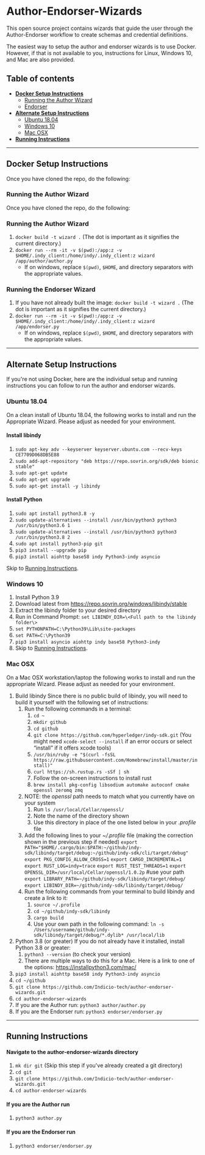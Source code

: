 # Author-Endorser-Wizards

This open source project contains wizards that guide the user through the Author-Endorser workflow to create schemas and credential definitions.

The easiest way to setup the author and endorser wizards is to use Docker. However, if that is not available to you, instructions for Linux, Windows 10, and Mac are also provided.

## **Table of contents**

- [**Docker Setup Instructions**](#docker)
  - [Running the Author Wizard](#author)
  - [Endorser](#endorser)
- [**Alternate Setup Instructions**](#alternate)
  - [Ubuntu 18.04](#linux)
  - [Windows 10](#windows)
  - [Mac OSX](#mac)
- [**Running Instructions**](#running)

---

## **Docker Setup Instructions** <a id="docker"></a>

Once you have cloned the repo, do the following:

### **Running the Author Wizard** <a id="author"></a>

Once you have cloned the repo, do the following:
### Running the Author Wizard <a id="author"></a>

1. `docker build -t wizard .` (The dot is important as it signifies the current directory.)
2. `docker run --rm -it -v $(pwd):/app:z -v $HOME/.indy_client:/home/indy/.indy_client:z wizard /app/author/author.py`
   * If on windows, replace `$(pwd)`, `$HOME`, and directory separators with the appropriate values.

### Running the Endorser Wizard<a id="endorser"></a>

1. If you have not already built the image: `docker build -t wizard .` (The dot is important as it signifies the current directory.)
2. `docker run --rm -it -v $(pwd):/app:z -v $HOME/.indy_client:/home/indy/.indy_client:z wizard /app/endorser.py`
   * If on windows, replace `$(pwd)`, `$HOME`, and directory separators with the appropriate values.

---

## **Alternate Setup Instructions** <a id="alternate"></a>

If you're not using Docker, here are the individual setup and running instructions you can follow to run the author and endorser wizards.

### Ubuntu 18.04 <a id="linux"></a>

On a clean install of Ubuntu 18.04, the following works to install and run the Appropriate Wizard.  Please adjust as needed for your environment.

#### Install libindy

1. `sudo apt-key adv --keyserver keyserver.ubuntu.com --recv-keys CE7709D068DB5E88`
2. `sudo add-apt-repository "deb https://repo.sovrin.org/sdk/deb bionic stable"`
3. `sudo apt-get update`
4. `sudo apt-get upgrade`
5. `sudo apt-get install -y libindy`

#### Install Python

1. `sudo apt install python3.8 -y`
2. `sudo update-alternatives --install /usr/bin/python3 python3 /usr/bin/python3.6 1`
3. `sudo update-alternatives --install /usr/bin/python3 python3 /usr/bin/python3.8 2`
4. `sudo apt install python3-pip git`
5. `pip3 install --upgrade pip`
6. `pip3 install aiohttp base58 indy Python3-indy asyncio`

Skip to [Running Instructions](#running).

### Windows 10 <a id="windows"></a>

1. Install Python 3.9
2. Download latest from <https://repo.sovrin.org/windows/libindy/stable>
3. Extract the libindy folder to your desired directory
4. Run in Command Prompt: `set LIBINDY_DIR=\<Full path to the libindy folder\>`
5. `set PYTHONPATH=C:\Python39\Lib\site-packages`
6. `set PATH=C:\Python39`
7. `pip3 install asyncio aiohttp indy base58 Python3-indy`
8. Skip to [Running Instructions](#running).

### Mac OSX <a id="mac"></a>

On a Mac OSX workstation/laptop the following works to install and run the appropriate Wizard.  Please adjust as needed for your environment.

1. Build libindy
Since there is no public build of libindy, you will need to build it yourself with the following set of instructions:
    1. Run the following commands in a terminal:
        1. `cd ~`
        2. `mkdir github`
        3. `cd github`
        4. `git clone https://github.com/hyperledger/indy-sdk.git` (You might need `xcode-select --install` if an error occurs or select “install” if it offers xcode tools)
        5. `/usr/bin/ruby -e "$(curl -fsSL https://raw.githubusercontent.com/Homebrew/install/master/install)"`
        6. `curl https://sh.rustup.rs -sSf | sh`
        1. Follow the on-screen instructions to install rust
        7. `brew install pkg-config libsodium automake autoconf cmake openssl zeromq zmq`
    2. NOTE: the _openssl_ path needs to match what you currently have on your system
        1. Run `ls /usr/local/Cellar/openssl/`
        2. Note the name of the directory shown
        3. Use this directory in place of the one listed below in your _.profile_ file
    3. Add the following lines to your _~/.profile_ file (making the correction shown in the previous step if needed)
`export PATH="$HOME/.cargo/bin:$PATH:~/github/indy-sdk/libindy/target/debug:~/github/indy-sdk/cli/target/debug"`
`export PKG_CONFIG_ALLOW_CROSS=1`
`export CARGO_INCREMENTAL=1`
`export RUST_LOG=indy=trace`
`export RUST_TEST_THREADS=1`
`export OPENSSL_DIR=/usr/local/Cellar/openssl/1.0.2p` #use your path
`export LIBRARY_PATH=~/github/indy-sdk/libindy/target/debug/`
`export LIBINDY_DIR=~/github/indy-sdk/libindy/target/debug/`
    4. Run the following commands from your terminal to build libindy and create a link to it:
        1. `source ~/.profile`
        2. `cd ~/github/indy-sdk/libindy`
        3. `cargo build`
        4. Use your own path in the following command: `ln -s /Users/username/github/indy-sdk/libindy/target/debug/*.dylib* /usr/local/lib`
2. Python 3.8 (or greater)
If you do not already have it installed, install Python 3.8 or greater:
    1. `python3 --version`  (to check your version)
    2. There are multiple ways to do this for a Mac. Here is a link to one of the options: <https://installpython3.com/mac/>
3. `pip3 install aiohttp base58 indy Python3-indy asyncio`
4. `cd ~/github`
5. `git clone https://github.com/Indicio-tech/author-endorser-wizards.git`
6. `cd author-endorser-wizards`
7. If you are the Author run: `python3 author/author.py`
8. If you are the Endorser run: `python3 endorser/endorser.py`

---

## Running Instructions <a id="running"></a>

#### Navigate to the author-endorser-wizards directory

1. `mk dir git` (Skip this step if you've already created a git directory)
2. `cd git`
3. `git clone https://github.com/Indicio-tech/author-endorser-wizards.git`
4. `cd author-endorser-wizards`

#### If you are the Author run

1. `python3 author.py`

#### If you are the Endorser run

1. `python3 endorser/endorser.py`
